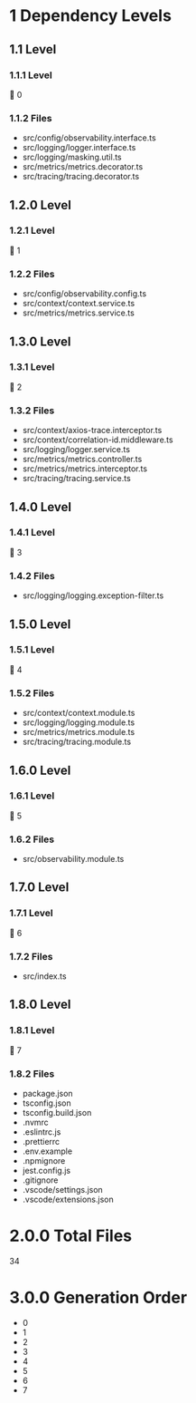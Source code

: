 # 1 Dependency Levels

## 1.1 Level

### 1.1.1 Level

🔹 0

### 1.1.2 Files

- src/config/observability.interface.ts
- src/logging/logger.interface.ts
- src/logging/masking.util.ts
- src/metrics/metrics.decorator.ts
- src/tracing/tracing.decorator.ts

## 1.2.0 Level

### 1.2.1 Level

🔹 1

### 1.2.2 Files

- src/config/observability.config.ts
- src/context/context.service.ts
- src/metrics/metrics.service.ts

## 1.3.0 Level

### 1.3.1 Level

🔹 2

### 1.3.2 Files

- src/context/axios-trace.interceptor.ts
- src/context/correlation-id.middleware.ts
- src/logging/logger.service.ts
- src/metrics/metrics.controller.ts
- src/metrics/metrics.interceptor.ts
- src/tracing/tracing.service.ts

## 1.4.0 Level

### 1.4.1 Level

🔹 3

### 1.4.2 Files

- src/logging/logging.exception-filter.ts

## 1.5.0 Level

### 1.5.1 Level

🔹 4

### 1.5.2 Files

- src/context/context.module.ts
- src/logging/logging.module.ts
- src/metrics/metrics.module.ts
- src/tracing/tracing.module.ts

## 1.6.0 Level

### 1.6.1 Level

🔹 5

### 1.6.2 Files

- src/observability.module.ts

## 1.7.0 Level

### 1.7.1 Level

🔹 6

### 1.7.2 Files

- src/index.ts

## 1.8.0 Level

### 1.8.1 Level

🔹 7

### 1.8.2 Files

- package.json
- tsconfig.json
- tsconfig.build.json
- .nvmrc
- .eslintrc.js
- .prettierrc
- .env.example
- .npmignore
- jest.config.js
- .gitignore
- .vscode/settings.json
- .vscode/extensions.json

# 2.0.0 Total Files

34

# 3.0.0 Generation Order

- 0
- 1
- 2
- 3
- 4
- 5
- 6
- 7

